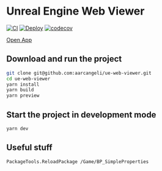 # Unreal Engine Web Viewer

[![CI](https://github.com/aarcangeli/ue-web-viewer/actions/workflows/ci.yml/badge.svg?branch=main)](https://github.com/aarcangeli/ue-web-viewer/actions/workflows/ci.yml)
[![Deploy](https://github.com/aarcangeli/ue-web-viewer/actions/workflows/deploy.yml/badge.svg?branch=main)](https://github.com/aarcangeli/ue-web-viewer/actions/workflows/deploy.yml)
[![codecov](https://codecov.io/gh/aarcangeli/ue-web-viewer/graph/badge.svg?token=P1hMikF7G4)](https://codecov.io/gh/aarcangeli/ue-web-viewer)

[Open App](https://aarcangeli.github.io/ue-web-viewer/)

## Download and run the project

```bash
git clone git@github.com:aarcangeli/ue-web-viewer.git
cd ue-web-viewer
yarn install
yarn build
yarn preview
```

## Start the project in development mode

```bash
yarn dev
```

## Useful stuff

```
PackageTools.ReloadPackage /Game/BP_SimpleProperties
```

